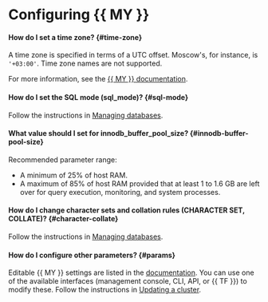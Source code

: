# Configuring {{ MY }}

#### How do I set a time zone? {#time-zone}

A time zone is specified in terms of a UTC offset. Moscow's, for instance, is `'+03:00'`. Time zone names are not supported.

For more information, see the [{{ MY }} documentation](https://dev.mysql.com/doc/refman/5.7/en/time-zone-support.html#time-zone-variables).

#### How do I set the SQL mode (sql_mode)? {#sql-mode}

Follow the instructions in [Managing databases](../operations/databases.md#sql-mode).

#### What value should I set for innodb_buffer_pool_size? {#innodb-buffer-pool-size}

Recommended parameter range:
* A minimum of 25% of host RAM.
* A maximum of 85% of host RAM provided that at least 1 to 1.6 GB are left over for query execution, monitoring, and system processes.

#### How do I change character sets and collation rules (CHARACTER SET, COLLATE)? {#character-collate}

Follow the instructions in [Managing databases](../operations/databases.md#charset-collate).

#### How do I configure other parameters? {#params}

Editable {{ MY }} settings are listed in the [documentation](../concepts/settings-list.md). You can use one of the available interfaces (management console, CLI, API, or {{ TF }}) to modify these. Follow the instructions in [Updating a cluster](../operations/update.md#change-mysql-config).
